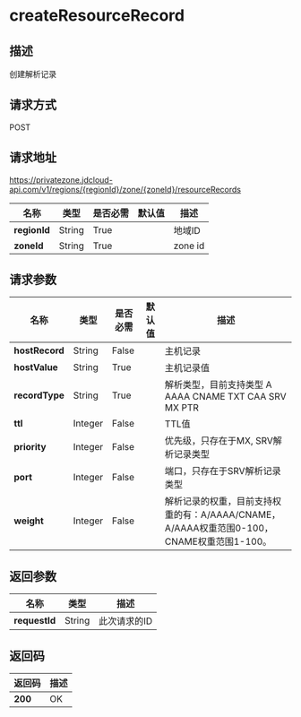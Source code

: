 # createResourceRecord


## 描述
创建解析记录


## 请求方式
POST

## 请求地址
https://privatezone.jdcloud-api.com/v1/regions/{regionId}/zone/{zoneId}/resourceRecords

|名称|类型|是否必需|默认值|描述|
|---|---|---|---|---|
|**regionId**|String|True| |地域ID|
|**zoneId**|String|True| |zone id|

## 请求参数
|名称|类型|是否必需|默认值|描述|
|---|---|---|---|---|
|**hostRecord**|String|False| |主机记录|
|**hostValue**|String|True| |主机记录值|
|**recordType**|String|True| |解析类型，目前支持类型 A AAAA CNAME TXT CAA SRV MX PTR|
|**ttl**|Integer|False| |TTL值|
|**priority**|Integer|False| |优先级，只存在于MX, SRV解析记录类型|
|**port**|Integer|False| |端口，只存在于SRV解析记录类型|
|**weight**|Integer|False| |解析记录的权重，目前支持权重的有：A/AAAA/CNAME，A/AAAA权重范围0-100，CNAME权重范围1-100。|


## 返回参数
|名称|类型|描述|
|---|---|---|
|**requestId**|String|此次请求的ID|


## 返回码
|返回码|描述|
|---|---|
|**200**|OK|
